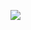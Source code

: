 
![](https://user-images.githubusercontent.com/64970703/179428176-be43cd8a-3b6e-440b-98ad-6af4c369e903.gif)
